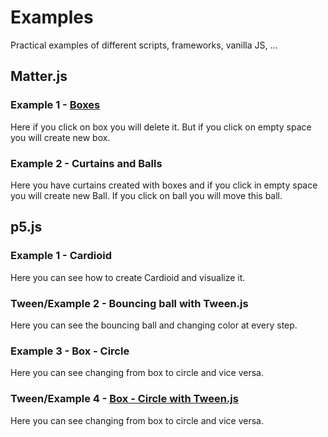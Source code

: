 # Examples
Practical examples of different scripts, frameworks, vanilla JS, ...


## Matter.js
### Example 1 - [Boxes](https://codepen.io/superJS132/pen/JVggoo)
Here if you click on box you will delete it. But if you click on empty space you will create new box.

### Example 2 - Curtains and Balls
Here you have curtains created with boxes and if you click in empty space you will create new Ball. If you click on ball you will move this ball.

## p5.js
### Example 1 - Cardioid
Here you can see how to create Cardioid and visualize it.

### Tween/Example 2 - Bouncing ball with Tween.js
Here you can see the bouncing ball and changing color at every step.

### Example 3 - Box - Circle
Here you can see changing from box to circle and vice versa.

### Tween/Example 4 - [Box - Circle with Tween.js](https://codepen.io/superJS132/pen/YMmopm)
Here you can see changing from box to circle and vice versa.
